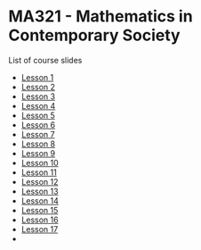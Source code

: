 # MA321 - Mathematics in Contemporary Society

List of course slides

- [Lesson 1](Lesson01-Unit-5A.html)
- [Lesson 2](Lesson02-Unit-5B.html)
- [Lesson 3](Lesson03-Unit-5C.html)
- [Lesson 4](Lesson04-Unit-5D.html)
- [Lesson 5](Lesson05-Unit-5E.html)
- [Lesson 6](Lesson06-Unit-6A.html)
- [Lesson 7](Lesson07-Unit-6B.html)
- [Lesson 8](Lesson08-Unit-6C.html)
- [Lesson 9](Lesson09-Unit-6D.html)
- [Lesson 10](Lesson10-Unit-2A.html)
- [Lesson 11](Lesson11-Unit-2B.html)
- [Lesson 12](Lesson12-Unit-2C.html)
- [Lesson 13](Lesson13-Unit-11A.html)
- [Lesson 14](Lesson14-Unit-11B.html)
- [Lesson 15](Lesson15-Unit-11C.html)
- [Lesson 16](Lesson16-Unit-9A.html)
- [Lesson 17](Lesson17-Unit-6B.html)
- 
